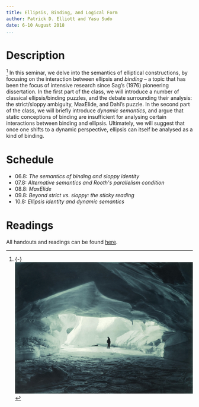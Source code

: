 ```yaml
---
title: Ellipsis, Binding, and Logical Form
author: Patrick D. Elliott and Yasu Sudo
date: 6-10 August 2018
...
```


# Description

[^mn]: {-} ![](/images/arctic2.jpg)

[^mn] In this seminar, we delve into the semantics of elliptical constructions, by focusing on the interaction between ellipsis and *binding* – a topic that has been the focus of intensive research since Sag’s (1976) pioneering dissertation. In the first part of the class, we will introduce a number of classical ellipsis/binding puzzles, and the debate surrounding their analysis: the strict/sloppy ambiguity, MaxElide, and Dahl’s puzzle. In the second part of the class, we will briefly introduce *dynamic semantics*, and argue that static conceptions of binding are insufficient for analysing certain interactions between binding and ellipsis. Ultimately, we will suggest that once one shifts to a dynamic perspective, ellipsis can itself be analysed as a kind of binding.

# Schedule

 - 06.8: *The semantics of binding and sloppy identity*
 - 07.8: *Alternative semantics and Rooth's parallelism condition* 
 - 08.8: *MaxElide*
 - 09.8: *Beyond strict vs. sloppy: the sticky reading*
 - 10.8: *Ellipsis identity and dynamic semantics*
   
# Readings

All handouts and readings can be found [here](https://keybase.pub/patrl/egg2018/ellipsisBinding/).
